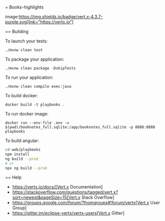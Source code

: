 = Books-highlights

image:https://img.shields.io/badge/vert.x-4.3.7-purple.svg[link="https://vertx.io"]


== Building

To launch your tests:
```
./mvnw clean test
```

To package your application:
```
./mvnw clean package -DskipTests
```

To run your application:
```
./mvnw clean compile exec:java
```

To build docker:
```
docker build -t playbooks .
```

To run docker image:
```
docker run --env-file .env -v $(pwd)/booknotes_full.sqlite:/app/booknotes_full.sqlite -p 8088:8088 playbooks
```

To build angular:
```bash
cd web/playbooks
npm install
ng build --prod
# or
npx ng build --prod
```

== Help

* https://vertx.io/docs/[Vert.x Documentation]
* https://stackoverflow.com/questions/tagged/vert.x?sort=newest&pageSize=15[Vert.x Stack Overflow]
* https://groups.google.com/forum/?fromgroups#!forum/vertx[Vert.x User Group]
* https://gitter.im/eclipse-vertx/vertx-users[Vert.x Gitter]


